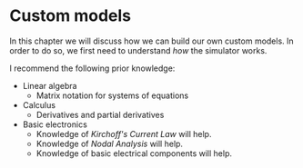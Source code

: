 # Custom models

In this chapter we will discuss how we can build our own custom models. In order to do so, we first need to understand *how* the simulator works.

I recommend the following prior knowledge:
- Linear algebra
  - Matrix notation for systems of equations
- Calculus
  - Derivatives and partial derivatives
- Basic electronics
  - Knowledge of *Kirchoff's Current Law* will help.
  - Knowledge of *Nodal Analysis* will help.
  - Knowledge of basic electrical components will help.
